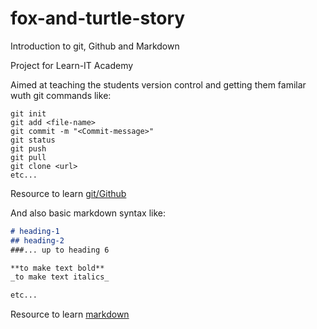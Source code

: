 # fox-and-turtle-story

Introduction to git, Github and Markdown

Project for Learn-IT Academy

Aimed at teaching the students version control and getting them familar wuth git commands like:

```
git init
git add <file-name>
git commit -m "<Commit-message>"
git status
git push
git pull
git clone <url>
etc...
```

Resource to learn [git/Github](https://www.freecodecamp.org/news/git-and-github-for-beginners/)

And also basic markdown syntax like:

```md
# heading-1
## heading-2
###... up to heading 6

**to make text bold**
_to make text italics_

etc...
```

Resource to learn [markdown](https://www.markdownguide.org/basic-syntax/)
